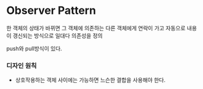 # Observer Pattern

한 객체의 상태가 바뀌면 그 객체에 의존하는 다른 객체에게 연락이 가고 자동으로 내용이 갱신되는 방식으로 일대다 의존성을 정의

push와 pull방식이 있다.

### 디자인 원칙
- 상호작용하는 객체 사이에는 가능하면 느슨한 결합을 사용해야 한다.